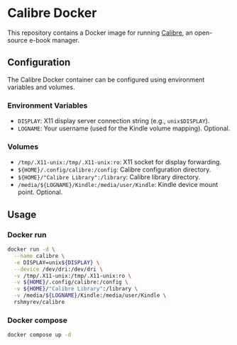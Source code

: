 # Calibre Docker

This repository contains a Docker image for running [Calibre](https://calibre-ebook.com/), an open-source e-book manager.

## Configuration

The Calibre Docker container can be configured using environment variables and volumes.

### Environment Variables

- `DISPLAY`: X11 display server connection string (e.g., `unix$DISPLAY`).
- `LOGNAME`: Your username (used for the Kindle volume mapping). Optional.

### Volumes

- `/tmp/.X11-unix:/tmp/.X11-unix:ro`: X11 socket for display forwarding.
- `${HOME}/.config/calibre:/config`: Calibre configuration directory.
- `${HOME}/"Calibre Library":/library`: Calibre library directory.
- `/media/${LOGNAME}/Kindle:/media/user/Kindle`: Kindle device mount point. Optional.

## Usage

### Docker run

```bash
docker run -d \
  --name calibre \
  -e DISPLAY=unix${DISPLAY} \
  --device /dev/dri:/dev/dri \
  -v /tmp/.X11-unix:/tmp/.X11-unix:ro \
  -v ${HOME}/.config/calibre:/config \
  -v ${HOME}/"Calibre Library":/library \
  -v /media/${LOGNAME}/Kindle:/media/user/Kindle \
  rshmyrev/calibre
```

### Docker compose

```bash
docker compose up -d
```
